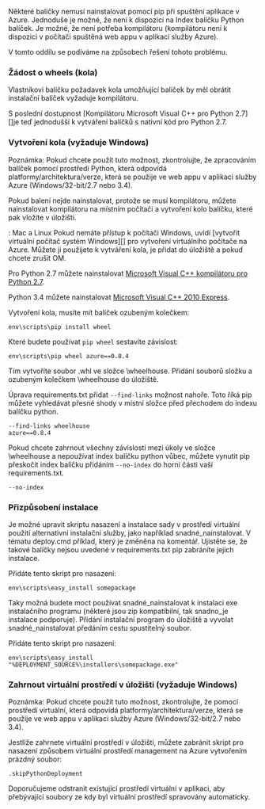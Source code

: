 Některé balíčky nemusí nainstalovat pomocí pip při spuštění aplikace v Azure.  Jednoduše je možné, že není k dispozici na Index balíčku Python balíček.  Je možné, že není potřeba kompilátoru (kompilátoru není k dispozici v počítači spuštěná web appu v aplikaci služby Azure).

V tomto oddílu se podíváme na způsobech řešení tohoto problému.

### <a name="request-wheels"></a>Žádost o wheels (kola)

Vlastníkovi balíčku požadavek kola umožňující balíček by měl obrátit instalační balíček vyžaduje kompilátoru.

S poslední dostupnost [Kompilátoru Microsoft Visual C++ pro Python 2.7][]je teď jednodušší k vytváření balíčků s nativní kód pro Python 2.7.

### <a name="build-wheels-requires-windows"></a>Vytvoření kola (vyžaduje Windows)

Poznámka: Pokud chcete použít tuto možnost, zkontrolujte, že zpracováním balíček pomocí prostředí Python, která odpovídá platformy/architektura/verze, která se použije ve web appu v aplikaci služby Azure (Windows/32-bit/2.7 nebo 3.4).

Pokud balení nejde nainstalovat, protože se musí kompilátoru, můžete nainstalovat kompilátoru na místním počítači a vytvoření kolo balíčku, které pak vložíte v úložišti.

: Mac a Linux Pokud nemáte přístup k počítači Windows, uvidí [vytvořit virtuální počítač systém Windows][] pro vytvoření virtuálního počítače na Azure.  Můžete ji použijete k vytváření kola, je přidat do úložiště a pokud chcete zrušit OM. 

Pro Python 2.7 můžete nainstalovat [Microsoft Visual C++ kompilátoru pro Python 2.7][].

Python 3.4 můžete nainstalovat [Microsoft Visual C++ 2010 Express][].

Vytvoření kola, musíte mít balíček ozubeným kolečkem:

    env\scripts\pip install wheel

Které budete používat `pip wheel` sestavíte závislost:

    env\scripts\pip wheel azure==0.8.4

Tím vytvoříte soubor .whl ve složce \wheelhouse.  Přidání souborů složku a ozubeným kolečkem \wheelhouse do úložiště.

Úprava requirements.txt přidat `--find-links` možnost nahoře. Toto říká pip můžete vyhledávat přesné shody v místní složce před přechodem do indexu balíčku python.

    --find-links wheelhouse
    azure==0.8.4

Pokud chcete zahrnout všechny závislosti mezi úkoly ve složce \wheelhouse a nepoužívat index balíčku python vůbec, můžete vynutit pip přeskočit index balíčku přidáním `--no-index` do horní části vaší requirements.txt.

    --no-index

### <a name="customize-installation"></a>Přizpůsobení instalace

Je možné upravit skriptu nasazení a instalace sady v prostředí virtuální použití alternativní instalační služby, jako například snadné\_nainstalovat.  V tématu deploy.cmd příklad, který je změněna na komentář.  Ujistěte se, že takové balíčky nejsou uvedené v requirements.txt pip zabráníte jejich instalace.

Přidáte tento skript pro nasazení:

    env\scripts\easy_install somepackage

Taky možná budete moct používat snadné\_nainstalovat k instalaci exe instalačního programu (některé jsou zip kompatibilní, tak snadno\_je instalace podporuje).  Přidání instalační program do úložiště a vyvolat snadné\_nainstalovat předáním cestu spustitelný soubor.

Přidáte tento skript pro nasazení:

    env\scripts\easy_install "%DEPLOYMENT_SOURCE%\installers\somepackage.exe"

### <a name="include-the-virtual-environment-in-the-repository-requires-windows"></a>Zahrnout virtuální prostředí v úložišti (vyžaduje Windows)

Poznámka: Pokud chcete použít tuto možnost, zkontrolujte, že pomocí prostředí virtuální, která odpovídá platformy/architektura/verze, která se použije ve web appu v aplikaci služby Azure (Windows/32-bit/2.7 nebo 3.4).

Jestliže zahrnete virtuální prostředí v úložišti, můžete zabránit skript pro nasazení způsobem virtuální prostředí management na Azure vytvořením prázdný soubor:

    .skipPythonDeployment

Doporučujeme odstranit existující prostředí virtuální v aplikaci, aby přebývající soubory ze kdy byl virtuální prostředí spravovány automaticky.


[Vytvoření virtuálního počítače s Windows]: http://azure.microsoft.com/documentation/articles/virtual-machines-windows-hero-tutorial/
[Microsoft Visual C++ kompilátoru pro Python 2.7]: http://aka.ms/vcpython27
[Microsoft Visual C++ 2010 Express]: http://go.microsoft.com/?linkid=9709949
